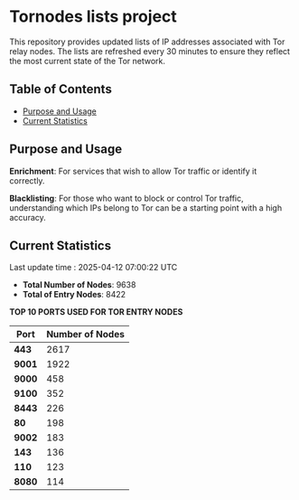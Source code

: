 # Tornodes lists project

This repository provides updated lists of IP addresses associated with Tor relay nodes. The lists are refreshed every 30 minutes to ensure they reflect the most current state of the Tor network.

## Table of Contents

- [Purpose and Usage](#purpose-and-usage)
- [Current Statistics](#current-statistics)


## Purpose and Usage

**Enrichment**: For services that wish to allow Tor traffic or identify it correctly.

**Blacklisting**: For those who want to block or control Tor traffic, understanding which IPs belong to Tor can be a starting point with a high accuracy.

## Current Statistics

Last update time : 2025-04-12 07:00:22 UTC

- **Total Number of Nodes**: 9638
- **Total of Entry Nodes**: 8422

**TOP 10 PORTS USED FOR TOR ENTRY NODES**

| **Port** | **Number of Nodes** |
|------|-----------------|
| **443**   | 2617  |
| **9001**   | 1922  |
| **9000**   | 458  |
| **9100**   | 352  |
| **8443**   | 226  |
| **80**   | 198  |
| **9002**   | 183  |
| **143**   | 136  |
| **110**   | 123  |
| **8080**   | 114  |

